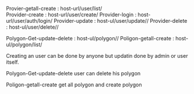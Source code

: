 Provier-getall-create         : host-url/user/list/   
Provider-create            : host-url/user/create/ 
Provider-login             : host-url/user/auth/login/
Provider-update            : host-ul/user/update/<id>/
Provider-delete            : host-ul/user/delete/<id>/

Polygon-Get-update-delete  : host-ul/polygon/<id>/
Poligon-getall-create      : host-ul/polygon/list/


Creating an user can be done by anyone but updatin done by admin or user itself.

Polygon-Get-update-delete user can delete his polygon

Poligon-getall-create get all polygon  and create polygon

